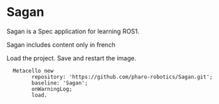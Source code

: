 # Sagan

Sagan is a Spec application for learning ROS1. 

Sagan includes content only in french

Load the project. Save and restart the image. 


```smalltalk
  Metacello new
		repository: 'https://github.com/pharo-robotics/Sagan.git';
		baseline: 'Sagan';
		onWarningLog;
		load.
```


